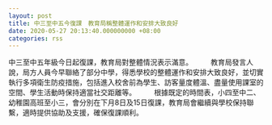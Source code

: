 ```yaml
---
layout: post
title: 中三至中五今復課　教育局稱整體運作和安排大致良好
date: 2020-05-27 20:13:40.000000000 +08:00
categories: rss
---
```


中三至中五年級今日起復課，教育局對整體情況表示滿意。
　　 
教育局發言人說，局方人員今早聯絡了部分中學，得悉學校的整體運作和安排大致良好，並切實執行多項衛生防疫措施，包括進入校舍前為學生、訪客量度體溫、盡量使用課室的空間、學生活動時保持適當社交距離等。
　　 
根據既定的時間表，小四至中二、幼稚園高班至小三，會分別在下月8日及15日復課，教育局會繼續與學校保持聯繫，適時提供協助及支援，確保復課順利。
